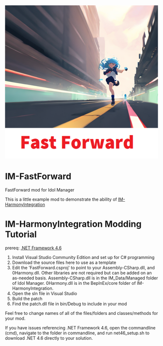 <p align="center">
  <img src="mod%20assets/thumb.png?raw=true" />
</p>

# IM-FastForward
FastForward mod for Idol Manager

This is a little example mod to demonstrate the ability of [IM-HarmonyIntegration](https://github.com/ui3TD/IM-HarmonyIntegration)

# IM-HarmonyIntegration Modding Tutorial

prereq: [.NET Framework 4.6](https://dotnet.microsoft.com/en-us/download/dotnet-framework/net46)

1. Install Visual Studio Community Edition and set up for C# programming
2. Download the source files here to use as a template
4. Edit the 'FastForward.csproj' to point to your Assembly-CSharp.dll, and 0Harmony.dll. Other libraries are not required but can be added on an as-needed basis. Assembly-CSharp.dll is in the IM_Data/Managed folder of Idol Manager. 0Harmony.dll is in the BepInEx/core folder of IM-HarmonyIntegration.
5. Open the sln file in Visual Studio
6. Build the patch
7. Find the patch.dll file in bin/Debug to include in your mod

Feel free to change names of all of the files/folders and classes/methods for your mod.

If you have issues referencing .NET Framework 4.6, open the commandline (cmd), navigate to the folder in commandline, and run net46_setup.sh to download .NET 4.6 directly to your solution.
